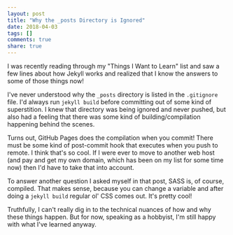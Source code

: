 ```yaml
---
layout: post
title: "Why the _posts Directory is Ignored"
date: 2018-04-03
tags: []
comments: true
share: true
---
```


I was recently reading through my "Things I Want to Learn" list and saw a few lines about how Jekyll works and realized that I know the answers to some of those things now!

I've never understood why the `_posts` directory is listed in the `.gitignore` file. I'd always run `jekyll build` before committing out of some kind of superstition. I knew that directory was being ignored and never pushed, but also had a feeling that there was some kind of building/compilation happening behind the scenes.

Turns out, GitHub Pages does the compilation when you commit! There must be some kind of post-commit hook that executes when you push to remote. I think that's so cool. If I were ever to move to another web host (and pay and get my own domain, which has been on my list for some time now) then I'd have to take that into account. 

To answer another question I asked myself in that post, SASS is, of course, compiled. That makes sense, because you can change a variable and after doing a `jekyll build` regular ol' CSS comes out. It's pretty cool! 

Truthfully, I can't really dig in to the technical nuances of how and why these things happen. But for now, speaking as a hobbyist, I'm still happy with what I've learned anyway.
